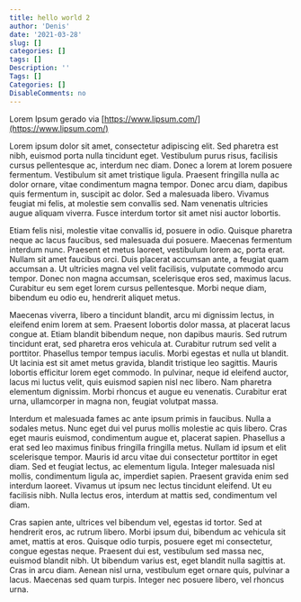 ```yaml
---
title: hello world 2
author: 'Denis'
date: '2021-03-28'
slug: []
categories: []
tags: []
Description: ''
Tags: []
Categories: []
DisableComments: no
---
```


Lorem Ipsum gerado via [https://www.lipsum.com/](https://www.lipsum.com/)

Lorem ipsum dolor sit amet, consectetur adipiscing elit. Sed pharetra est nibh, euismod porta nulla tincidunt eget. Vestibulum purus risus, facilisis cursus pellentesque ac, interdum nec diam. Donec a lorem at lorem posuere fermentum. Vestibulum sit amet tristique ligula. Praesent fringilla nulla ac dolor ornare, vitae condimentum magna tempor. Donec arcu diam, dapibus quis fermentum in, suscipit ac dolor. Sed a malesuada libero. Vivamus feugiat mi felis, at molestie sem convallis sed. Nam venenatis ultricies augue aliquam viverra. Fusce interdum tortor sit amet nisi auctor lobortis.

Etiam felis nisi, molestie vitae convallis id, posuere in odio. Quisque pharetra neque ac lacus faucibus, sed malesuada dui posuere. Maecenas fermentum interdum nunc. Praesent et metus laoreet, vestibulum lorem ac, porta erat. Nullam sit amet faucibus orci. Duis placerat accumsan ante, a feugiat quam accumsan a. Ut ultricies magna vel velit facilisis, vulputate commodo arcu tempor. Donec non magna accumsan, scelerisque eros sed, maximus lacus. Curabitur eu sem eget lorem cursus pellentesque. Morbi neque diam, bibendum eu odio eu, hendrerit aliquet metus.

Maecenas viverra, libero a tincidunt blandit, arcu mi dignissim lectus, in eleifend enim lorem at sem. Praesent lobortis dolor massa, at placerat lacus congue at. Etiam blandit bibendum neque, non dapibus mauris. Sed rutrum tincidunt erat, sed pharetra eros vehicula at. Curabitur rutrum sed velit a porttitor. Phasellus tempor tempus iaculis. Morbi egestas et nulla ut blandit. Ut lacinia est sit amet metus gravida, blandit tristique leo sagittis. Mauris lobortis efficitur lorem eget commodo. In pulvinar, neque id eleifend auctor, lacus mi luctus velit, quis euismod sapien nisl nec libero. Nam pharetra elementum dignissim. Morbi rhoncus et augue eu venenatis. Curabitur erat urna, ullamcorper in magna non, feugiat volutpat massa.

Interdum et malesuada fames ac ante ipsum primis in faucibus. Nulla a sodales metus. Nunc eget dui vel purus mollis molestie ac quis libero. Cras eget mauris euismod, condimentum augue et, placerat sapien. Phasellus a erat sed leo maximus finibus fringilla fringilla metus. Nullam id ipsum et elit scelerisque tempor. Mauris id arcu vitae dui consectetur porttitor in eget diam. Sed et feugiat lectus, ac elementum ligula. Integer malesuada nisl mollis, condimentum ligula ac, imperdiet sapien. Praesent gravida enim sed interdum laoreet. Vivamus ut ipsum nec lectus tincidunt eleifend. Ut eu facilisis nibh. Nulla lectus eros, interdum at mattis sed, condimentum vel diam.

Cras sapien ante, ultrices vel bibendum vel, egestas id tortor. Sed at hendrerit eros, ac rutrum libero. Morbi ipsum dui, bibendum ac vehicula sit amet, mattis at eros. Quisque odio turpis, posuere eget mi consectetur, congue egestas neque. Praesent dui est, vestibulum sed massa nec, euismod blandit nibh. Ut bibendum varius est, eget blandit nulla sagittis at. Cras in arcu diam. Aenean nisl urna, vestibulum eget ornare quis, pulvinar a lacus. Maecenas sed quam turpis. Integer nec posuere libero, vel rhoncus urna.
